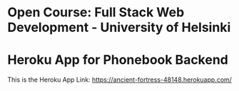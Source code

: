 # Open Course: Full Stack Web Development - University of Helsinki
# Heroku App for Phonebook Backend
This is the Heroku App Link: https://ancient-fortress-48148.herokuapp.com/
